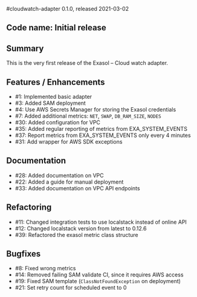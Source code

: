 #cloudwatch-adapter 0.1.0, released 2021-03-02

## Code name: Initial release

## Summary

This is the very first release of the Exasol – Cloud watch adapter.

## Features / Enhancements

* #1: Implemented basic adapter
* #3: Added SAM deployment
* #4: Use AWS Secrets Manager for storing the Exasol credentials
* #7: Added additional metrics: `NET`, `SWAP`, `DB_RAM_SIZE`, `NODES`
* #30: Added configuration for VPC
* #35: Added regular reporting of metrics from EXA_SYSTEM_EVENTS
* #37: Report metrics from EXA_SYSTEM_EVENTS only every 4 minutes
* #31: Add wrapper for AWS SDK exceptions

## Documentation

* #28: Added documentation on VPC
* #22: Added a guide for manual deployment
* #33: Added documentation on VPC API endpoints

## Refactoring

* #11: Changed integration tests to use localstack instead of online API
* #12: Changed localstack version from latest to 0.12.6
* #39: Refactored the exasol metric class structure

## Bugfixes

* #8: Fixed wrong metrics
* #14: Removed failing SAM validate CI, since it requires AWS access
* #19: Fixed SAM template (`ClassNotFoundException` on deployment)
* #21: Set retry count for scheduled event to 0 
